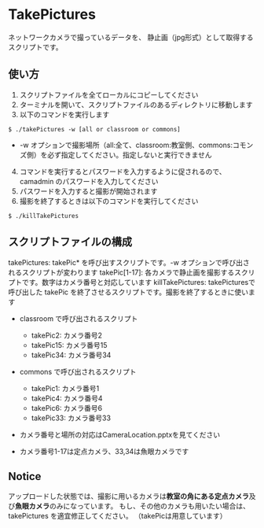 TakePictures
==========================
ネットワークカメラで撮っているデータを、 
静止画（jpg形式）として取得するスクリプトです。


使い方
----------
1. スクリプトファイルを全てローカルにコピーしてください 
2. ターミナルを開いて、スクリプトファイルのあるディレクトリに移動します
3. 以下のコマンドを実行します
```
$ ./takePictures -w [all or classroom or commons] 
```
* -w オプションで撮影場所（all:全て、classroom:教室側、commons:コモンズ側）を必ず指定してください。指定しないと実行できません
4. コマンドを実行するとパスワードを入力するように促されるので、camadmin のパスワードを入力してください
5. パスワードを入力すると撮影が開始されます
6. 撮影を終了するときは以下のコマンドを実行してください
```
$ ./killTakePictures 
```


スクリプトファイルの構成
----------
takePictures: takePic* を呼び出すスクリプトです。-w オプションで呼び出されるスクリプトが変わります
takePic[1-17]: 各カメラで静止画を撮影するスクリプトです。数字はカメラ番号と対応しています
killTakePictures: takePicturesで呼び出した takePic を終了させるスクリプトです。撮影を終了するときに使います

* classroom で呼び出されるスクリプト
	* takePic2: カメラ番号2
	* takePic15: カメラ番号15
	* takePic34: カメラ番号34

* commons で呼び出されるスクリプト
	* takePic1: カメラ番号1
	* takePic4: カメラ番号4
	* takePic6: カメラ番号6
	* takePic33: カメラ番号33

* カメラ番号と場所の対応はCameraLocation.pptxを見てください
* カメラ番号1-17は定点カメラ、33,34は魚眼カメラです


Notice
----------
アップロードした状態では、撮影に用いるカメラは**教室の角にある定点カメラ**及び**魚眼カメラ**のみになっています。
もし、その他のカメラも用いたい場合は、takePictures を適宜修正してください。
（takePicは用意しています）